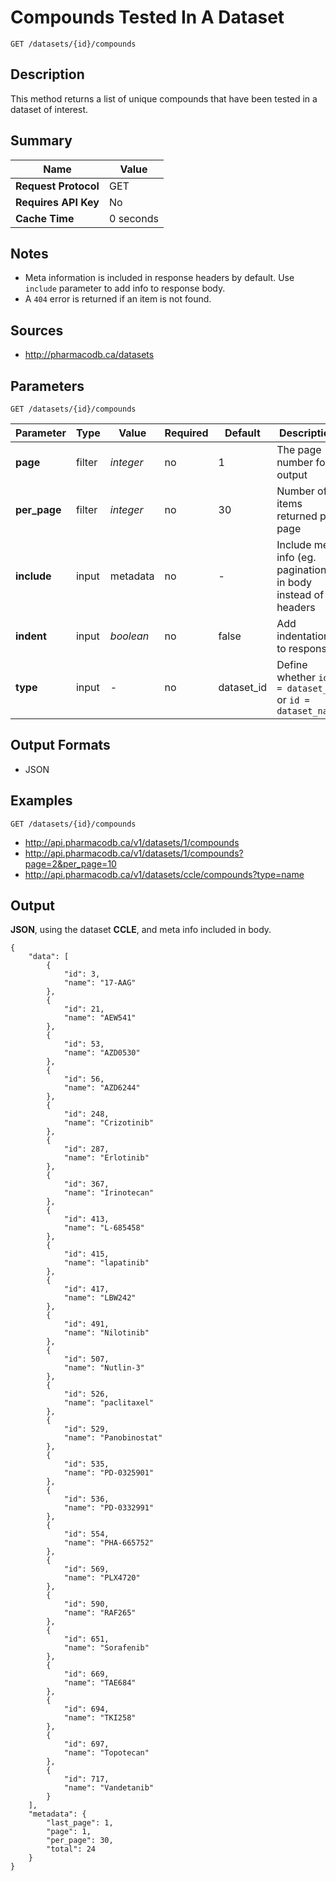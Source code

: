 # Compounds Tested In A Dataset

```
GET /datasets/{id}/compounds
```

## Description

This method returns a list of unique compounds that have been tested in a dataset of interest.

## Summary

| Name | Value |
| --- | --- |
| **Request Protocol** | GET |
| **Requires API Key** | No |
| **Cache Time** | 0 seconds |

## Notes

- Meta information is included in response headers by default. Use `include` parameter to add info to response body.
- A `404` error is returned if an item is not found.

## Sources

- http://pharmacodb.ca/datasets

## Parameters

```
GET /datasets/{id}/compounds
```

| Parameter | Type | Value | Required | Default | Description |
| --- | --- | --- | --- | --- | --- |
| **page** | filter | *integer* | no | 1 | The page number for output |
| **per_page** | filter | *integer* | no | 30 | Number of items returned per page |
| **include** | input | metadata | no | - | Include meta info (eg. pagination) in body instead of headers |
| **indent** | input | *boolean* | no | false | Add indentation to response |
| **type** | input | - | no | dataset_id | Define whether `id = dataset_id` or `id = dataset_name` |

## Output Formats

- JSON

## Examples

```
GET /datasets/{id}/compounds
```

- http://api.pharmacodb.ca/v1/datasets/1/compounds
- http://api.pharmacodb.ca/v1/datasets/1/compounds?page=2&per_page=10
- http://api.pharmacodb.ca/v1/datasets/ccle/compounds?type=name

## Output

**JSON**, using the dataset **CCLE**, and meta info included in body.

```
{
    "data": [
        {
            "id": 3,
            "name": "17-AAG"
        },
        {
            "id": 21,
            "name": "AEW541"
        },
        {
            "id": 53,
            "name": "AZD0530"
        },
        {
            "id": 56,
            "name": "AZD6244"
        },
        {
            "id": 248,
            "name": "Crizotinib"
        },
        {
            "id": 287,
            "name": "Erlotinib"
        },
        {
            "id": 367,
            "name": "Irinotecan"
        },
        {
            "id": 413,
            "name": "L-685458"
        },
        {
            "id": 415,
            "name": "lapatinib"
        },
        {
            "id": 417,
            "name": "LBW242"
        },
        {
            "id": 491,
            "name": "Nilotinib"
        },
        {
            "id": 507,
            "name": "Nutlin-3"
        },
        {
            "id": 526,
            "name": "paclitaxel"
        },
        {
            "id": 529,
            "name": "Panobinostat"
        },
        {
            "id": 535,
            "name": "PD-0325901"
        },
        {
            "id": 536,
            "name": "PD-0332991"
        },
        {
            "id": 554,
            "name": "PHA-665752"
        },
        {
            "id": 569,
            "name": "PLX4720"
        },
        {
            "id": 590,
            "name": "RAF265"
        },
        {
            "id": 651,
            "name": "Sorafenib"
        },
        {
            "id": 669,
            "name": "TAE684"
        },
        {
            "id": 694,
            "name": "TKI258"
        },
        {
            "id": 697,
            "name": "Topotecan"
        },
        {
            "id": 717,
            "name": "Vandetanib"
        }
    ],
    "metadata": {
        "last_page": 1,
        "page": 1,
        "per_page": 30,
        "total": 24
    }
}
```
